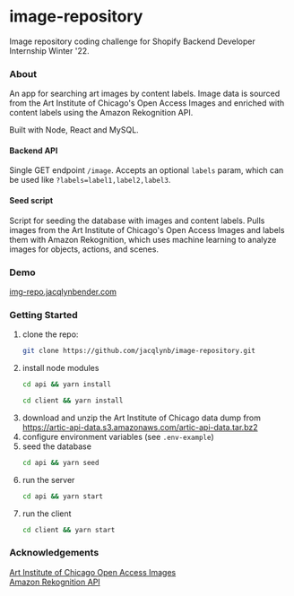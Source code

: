 # image-repository
Image repository coding challenge for Shopify Backend Developer Internship Winter '22.

### About
An app for searching art images by content labels. Image data is sourced from the Art Institute of Chicago's Open Access Images and enriched with content labels using the Amazon Rekognition API.

Built with Node, React and MySQL. 

#### Backend API
Single GET endpoint `/image`. Accepts an optional `labels` param, which can be used like `?labels=label1,label2,label3`.

#### Seed script
Script for seeding the database with images and content labels. Pulls images from the Art Institute of Chicago's Open Access Images and labels them with Amazon Rekognition, which uses machine learning to analyze images for objects, actions, and scenes. 

### Demo
[img-repo.jacqlynbender.com](http://img-repo.jacqlynbender.com)

### Getting Started

1. clone the repo: 
   ```sh
   git clone https://github.com/jacqlynb/image-repository.git
   ```
1. install node modules
   ```sh
   cd api && yarn install
   ```
   ```sh
   cd client && yarn install
   ```
1. download and unzip the Art Institute of Chicago data dump from https://artic-api-data.s3.amazonaws.com/artic-api-data.tar.bz2
1. configure environment variables (see `.env-example`)
1. seed the database
   ```sh
   cd api && yarn seed
   ```
1. run the server
   ```sh
   cd api && yarn start
   ```
1. run the client
   ```sh
   cd client && yarn start
   ```

### Acknowledgements
[Art Institute of Chicago Open Access Images](https://www.artic.edu/open-access/open-access-images)</br>
[Amazon Rekognition API](https://docs.aws.amazon.com/rekognition/latest/dg/API_Reference.html)

